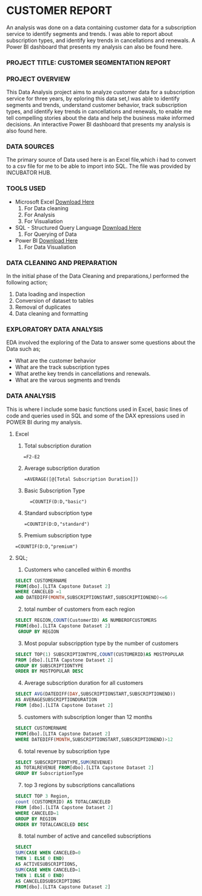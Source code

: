 # CUSTOMER REPORT
An analysis was done on a data containing customer data for a subscription service to identify  segments and trends. I was able to report about subscription types,  and identify key trends in cancellations and renewals. A Power BI  dashboard that presents my analysis can also be found here. 


### PROJECT TITLE: CUSTOMER SEGMENTATION REPORT


### PROJECT OVERVIEW
This Data Analysis project aims to analyze customer data for a subscription service  for three years, by eploring this data set,I was able to identify 
segments and trends, understand customer behavior, track subscription types, and identify key trends in cancellations and renewals,
to enable me tell compelling stories about the data and help the business make informed decisions.
An interactive Power BI dashboard that presents my analysis is also found here.


### DATA SOURCES
The primary source of Data used here is an Excel file,which i had to convert to a csv file for me to be able to import into SQL. The file
was provided by INCUBATOR HUB.


### TOOLS USED
- Microsoft Excel [Download Here](https://www.microsoft.com)
  1. For Data cleaning 
  2. For Analysis
  3. For Visualiation
- SQL - Structured Query Language [Download Here](https://www.microsoft.com/en-us/sql-server/sql-server-downloads)
  1. For Querying of Data
- Power BI [Download Here](https://www.microsoft.com/en-us/download/details.aspx?id=58494)
  1. For Data Visualiation
 

 ### DATA CLEANING AND PREPARATION  
 In the initial phase of the Data Cleaning and preparations,I performed the following action;
 1. Data loading and inspection
 2. Conversion of dataset to tables
 3. Removal of duplicates 
 4. Data cleaning and formatting

 ### EXPLORATORY DATA ANALYSIS
 EDA involved the exploring of the Data to answer some questions about the Data such as;
  - What are the customer behavior
  - What are the track subscription types
  - What arethe key trends in cancellations and renewals.
  - What are the varous segments and trends

### DATA ANALYSIS
This is where I include some basic functions used in Excel, basic lines of code and queries used in SQL and some 
of the DAX epressions used in POWER BI during my analysis.
1. Excel
   1. Total subscription duration
   ```Excel
      =F2-E2 
   ```
   2. Average subscription duration
      ```Excel
      =AVERAGE([@[Total Subscription Duration]])
      ```
   3. Basic Subscription Type
      ```Excel
        =COUNTIF(D:D,"basic")
      ```
   4. Standard subscription type
      ```Excel
      =COUNTIF(D:D,"standard")
      ```
   5. Premium subscription type
     ```Excel
     =COUNTIF(D:D,"premium")
     ```
    
2. SQL;
    1. Customers who cancelled within 6 months
     ```SQL
     SELECT CUSTOMERNAME
     FROM[dbo].[LITA Capstone Dataset 2]
     WHERE CANCELED =1
     AND DATEDIFF(MONTH,SUBSCRIPTIONSTART,SUBSCRIPTIONEND)<=6
     ```
    2. total number of customers from each region
    ```SQL
    SELECT REGION,COUNT(CustomerID) AS NUMBEROFCUSTOMERS
    FROM[dbo].[LITA Capstone Dataset 2]
     GROUP BY REGION
    ```
   3. Most popular subscripption type by the number of customers
    ```SQL
   SELECT TOP(1) SUBSCRIPTIONTYPE,COUNT(CUSTOMERID)AS MOSTPOPULAR
   FROM [dbo].[LITA Capstone Dataset 2]
   GROUP BY SUBSCRIPTIONTYPE
   ORDER BY MOSTPOPULAR DESC
   ```
   4. Average subscription duration for all customers
     ```SQL
    SELECT AVG(DATEDIFF(DAY,SUBSCRIPTIONSTART,SUBSCRIPTIONEND))
    AS AVERAGESUBSCRIPTIONDURATION
    FROM [dbo].[LITA Capstone Dataset 2]
   ```
   5. customers with subscription longer than 12 months
     ```SQL
     SELECT CUSTOMERNAME
     FROM[dbo].[LITA Capstone Dataset 2]
     WHERE DATEDIFF(MONTH,SUBSCRIPTIONSTART,SUBSCRIPTIONEND)>12
     ```
   6. total revenue by subscription type
    ```SQL
    SELECT SUBSCRIPTIONTYPE,SUM(REVENUE)
    AS TOTALREVENUE FROM[dbo].[LITA Capstone Dataset 2]
    GROUP BY SubscriptionType
    ```
    7. top 3 regions by subscriptions cancallations
      ```SQL
     SELECT TOP 3 Region,
     count (CUSTOMERID) AS TOTALCANCELED
     FROM [dbo].[LITA Capstone Dataset 2]
     WHERE CANCELED=1
     GROUP BY REGION
     ORDER BY TOTALCANCELED DESC
     ```
    8. total number of active and cancelled subscriptions
    ```SQL
    SELECT 
    SUM(CASE WHEN CANCELED=0
    THEN 1 ELSE 0 END)
    AS ACTIVESUBSCRIPTIONS,
    SUM(CASE WHEN CANCELED=1
    THEN 1 ELSE 0 END)
    AS CANCELEDSUBSCRIPTIONS
    FROM[dbo].[LITA Capstone Dataset 2]
  ```



      


     



   
